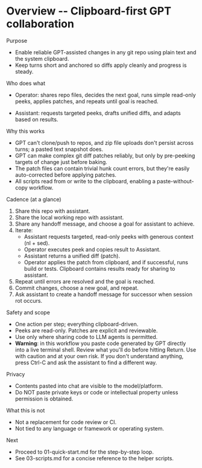 # Overview -- Clipboard-first GPT collaboration

Purpose
- Enable reliable GPT-assisted changes in any git repo using plain text and the system clipboard.
- Keep turns short and anchored so diffs apply cleanly and progress is steady.

Who does what
- Operator: shares repo files, decides the next goal, runs simple read-only peeks, applies patches, and repeats until goal is reached.

- Assistant: requests targeted peeks, drafts unified diffs, and adapts based on results.

Why this works
- GPT can't clone/push to repos, and zip file uploads don't persist across turns; a pasted text snapshot does.
- GPT can make complex git diff patches reliably, but only by pre-peeking targets of change just before baking.
- The patch files can contain trivial hunk count errors, but they're easily auto-corrected before applying patches.
- All scripts read from or write to the clipboard, enabling a paste-without-copy workflow.

Cadence (at a glance)
1) Share this repo with assistant.
2) Share the local working repo with assistant.
3) Share any handoff message, and choose a goal for assistant to achieve.
4) Iterate:
   - Assistant requests targeted, read-only peeks with generous context (nl + sed).
   - Operator executes peek and copies result to Assistant.
   - Assistant returns a unified diff (patch).
   - Operator applies the patch from clipboard, and if successful, runs build or tests. Clipboard contains results ready for sharing to assistant.
5) Repeat until errors are resolved and the goal is reached.
6) Commit changes, choose a new goal, and repeat.
7) Ask assistant to create a handoff message for successor when session rot occurs.

Safety and scope
- One action per step; everything clipboard-driven.
- Peeks are read-only. Patches are explicit and reviewable.
- Use only where sharing code to LLM agents is permitted.
- **Warning**: in this workflow you paste code generated by GPT directly into a live terminal shell. Review what you'll do before hitting Return. Use with caution and at your own risk. If you don't understand anything, press Ctrl-C and ask the assistant to find a different way.

Privacy
- Contents pasted into chat are visible to the model/platform.
- Do NOT paste private keys or code or intellectual property unless permission is obtained.

What this is not
- Not a replacement for code review or CI.
- Not tied to any language or framework or operating system.

Next
- Proceed to 01-quick-start.md for the step-by-step loop.
- See 03-scripts.md for a concise reference to the helper scripts.
